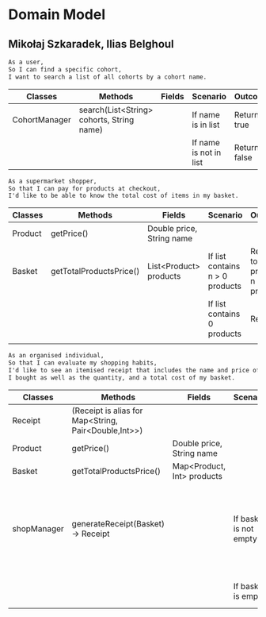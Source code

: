 # Domain Model



## Mikołaj Szkaradek, Ilias Belghoul



```markdown
As a user,
So I can find a specific cohort,
I want to search a list of all cohorts by a cohort name.
```



| Classes       | Methods                                     | Fields | Scenario               | Outcome      |
| ------------- | ------------------------------------------- | ------ | ---------------------- | ------------ |
| CohortManager | search(List\<String\> cohorts, String name) |        | If name is in list     | Return true  |
|               |                                             |        | If name is not in list | Return false |



```markdown
As a supermarket shopper,
So that I can pay for products at checkout,
I'd like to be able to know the total cost of items in my basket.
```

| Classes | Methods                 | Fields                    | Scenario                        | Outcome                          |
| ------- | ----------------------- | ------------------------- | ------------------------------- | -------------------------------- |
| Product | getPrice()              | Double price, String name |                                 |                                  |
| Basket  | getTotalProductsPrice() | List\<Product\> products  | If list contains n > 0 products | Return total price of n products |
|         |                         |                           | If list contains 0 products     | Return 0                         |
|         |                         |                           |                                 |                                  |





```markdown
As an organised individual,
So that I can evaluate my shopping habits,
I'd like to see an itemised receipt that includes the name and price of the products
I bought as well as the quantity, and a total cost of my basket.
```

| Classes     | Methods                                              | Fields                       | Scenario               | Outcome                                                      |
| ----------- | ---------------------------------------------------- | ---------------------------- | ---------------------- | ------------------------------------------------------------ |
| Receipt     | (Receipt is alias for Map<String, Pair<Double,Int>>) |                              |                        |                                                              |
| Product     | getPrice()                                           | Double price, String name    |                        |                                                              |
| Basket      | getTotalProductsPrice()                              | Map\<Product, Int\> products |                        |                                                              |
| shopManager | generateReceipt(Basket) -> Receipt                   |                              | If basket is not empty | Return a receipt containing all products with prices and quantities |
|             |                                                      |                              | If basket is empty     | Return empty receipt                                         |

